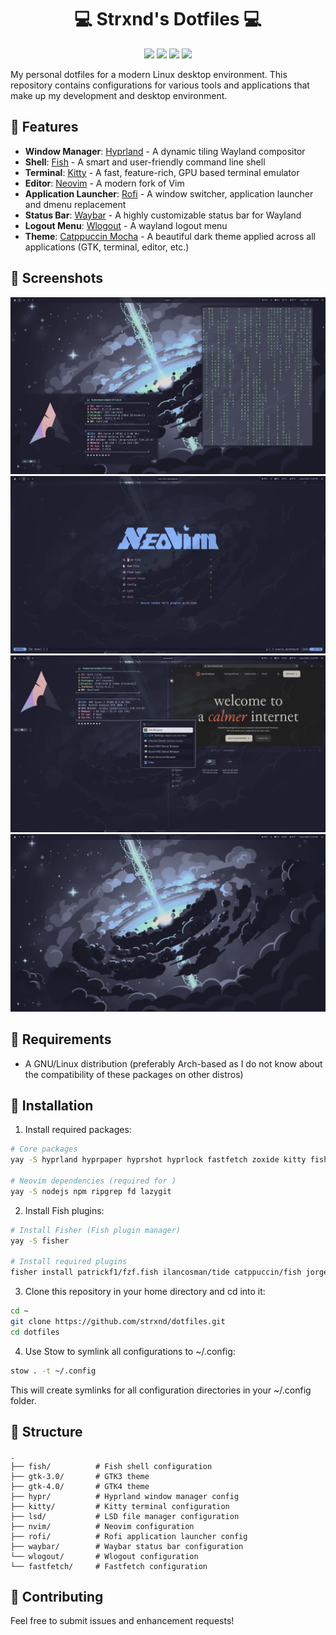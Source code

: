 <div align="center">
    <h1>💻 Strxnd's Dotfiles 💻</h1>
    <p align="center">
      <img src="https://img.shields.io/github/last-commit/strxnd/dotfiles?color=ff6c6c&style=flat-square" />
      <img src="https://img.shields.io/github/stars/strxnd/dotfiles?color=ffd700&style=flat-square" />
      <img src="https://img.shields.io/github/forks/strxnd/dotfiles?color=5fd068&style=flat-square" />
      <img src="https://img.shields.io/github/repo-size/strxnd/dotfiles?color=6c9eff&style=flat-square" />
    </p>
</div>

My personal dotfiles for a modern Linux desktop environment. This repository contains configurations for various tools and applications that make up my development and desktop environment.

##  Features

- **Window Manager**: [Hyprland](https://hyprland.org/) - A dynamic tiling Wayland compositor
- **Shell**: [Fish](https://fishshell.com/) - A smart and user-friendly command line shell
- **Terminal**: [Kitty](https://sw.kovidgoyal.net/kitty/) - A fast, feature-rich, GPU based terminal emulator
- **Editor**: [Neovim](https://neovim.io/) - A modern fork of Vim
- **Application Launcher**: [Rofi](https://github.com/davatorium/rofi) - A window switcher, application launcher and dmenu replacement
- **Status Bar**: [Waybar](https://github.com/Alexays/Waybar) - A highly customizable status bar for Wayland
- **Logout Menu**: [Wlogout](https://github.com/ArtsyMacaw/wlogout) - A wayland logout menu
- **Theme**: [Catppuccin Mocha](https://github.com/catppuccin/catppuccin) - A beautiful dark theme applied across all applications (GTK, terminal, editor, etc.)

## 󰹑 Screenshots

![screenshot](screenshots/1.png)
![screenshot](screenshots/2.png)
![screenshot](screenshots/3.png)
![screenshot](screenshots/4.png)

##  Requirements

- A GNU/Linux distribution (preferably Arch-based as I do not know about the compatibility of these packages on other distros)

## 󰏓 Installation

1. Install required packages:

```bash
# Core packages
yay -S hyprland hyprpaper hyprshot hyprlock fastfetch zoxide kitty fish rofi waybar wlogout lsd neovim stow nautilus nwg-look

# Neovim dependencies (required for )
yay -S nodejs npm ripgrep fd lazygit
```

2. Install Fish plugins:

```bash
# Install Fisher (Fish plugin manager)
yay -S fisher

# Install required plugins
fisher install patrickf1/fzf.fish ilancosman/tide catppuccin/fish jorgebucaran/autopair.fish
```

3. Clone this repository in your home directory and cd into it:

```bash
cd ~
git clone https://github.com/strxnd/dotfiles.git
cd dotfiles
```

4. Use Stow to symlink all configurations to ~/.config:

```bash
stow . -t ~/.config
```

This will create symlinks for all configuration directories in your ~/.config folder.

## 📁 Structure

```
.
├── fish/          # Fish shell configuration
├── gtk-3.0/       # GTK3 theme
├── gtk-4.0/       # GTK4 theme
├── hypr/          # Hyprland window manager config
├── kitty/         # Kitty terminal configuration
├── lsd/           # LSD file manager configuration
├── nvim/          # Neovim configuration
├── rofi/          # Rofi application launcher config
├── waybar/        # Waybar status bar configuration
└── wlogout/       # Wlogout configuration
└── fastfetch/     # Fastfetch configuration
```

## 🤝 Contributing

Feel free to submit issues and enhancement requests!
